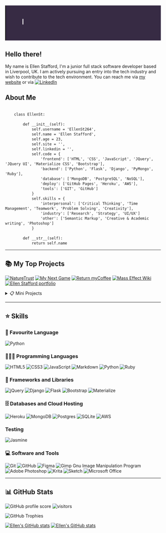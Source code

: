 <!--
**EllenSt264/EllenSt264** is a ✨ _special_ ✨ repository because its `README.md` (this file) appears on your GitHub profile.

Here are some ideas to get you started:

- 🔭 I’m currently working on ...
- 🌱 I’m currently learning ...
- 👯 I’m looking to collaborate on ...
- 🤔 I’m looking for help with ...
- 💬 Ask me about ...
- 📫 How to reach me: ...
- 😄 Pronouns: ...
- ⚡ Fun fact: ...
-->

![Header gif](media/header.gif)

## Hello there!

My name is Ellen Stafford, I'm a junior full stack software developer based in Liverpool, UK. I am actively pursuing an entry into the tech industry and wish to contribute to the tech environment. You can reach me via [my website]() or via [![LinkedIn](https://img.shields.io/badge/linkedin-%230077B5.svg?style=for-the-badge&logo=linkedin&logoColor=white)](https://www.linkedin.com/in/stafford-ellen/)
 

## About Me 

```

    class EllenSt:

        def __init__(self):
            self.username = 'EllenSt264',
            self.name = 'Ellen Stafford',
            self.age = 23,
            self.site = '',
            self.linkedin = '',
            self.code = {
                'frontend': ['HTML', 'CSS', 'JavaScript', 'JQuery', 'JQuery UI', 'Materialize CSS', 'Bootstrap'],
                'backend': ['Python', 'Flask', 'Django', 'PyMongo', 'Ruby'],
                'database': ['MongoDB', 'PostgreSQL', 'NoSQL'],
                'deploy': ['GitHub Pages', 'Heroku', 'AWS'],
                'tools': ['GIT', 'GitHub']
            }
            self.skills = {
                'interpersonal': ['Critical Thinking', 'Time Management', 'Teamwork', 'Problem Solving', 'Creativity'],
                'industry': ['Research', 'Strategy', 'UI/UX']
                'other': ['Semantic Markup', 'Creative & Academic writing', 'Photoshop']
            }

        def __str__(self):
            return self.name

```

-----


## 📚 My Top Projects

<p align="left">
    <a href=""><img src="https://denvercoder1-github-readme-stats.vercel.app/api/pin/?username=EllenSt264&repo=naturetrust&theme=react&bg_color=1F222E&title_color=F85D7F&icon_color=F8D866&hide_border=true&show_icons=false" alt="NatureTrust" width="282p"></a> <a href=""><img src="https://denvercoder1-github-readme-stats.vercel.app/api/pin/?username=EllenSt264&repo=my-next-game&theme=react&bg_color=1F222E&title_color=F85D7F&icon_color=F8D866&hide_border=true&show_icons=false" alt="My Next Game" width="282"></a> <a href=""><img src="https://denvercoder1-github-readme-stats.vercel.app/api/pin/?username=EllenSt264&repo=return-my-coffee&theme=react&bg_color=1F222E&title_color=F85D7F&icon_color=F8D866&hide_border=true&show_icons=false" alt="Return myCoffee" width="282"></a> <a href=""><img src="https://denvercoder1-github-readme-stats.vercel.app/api/pin/?username=EllenSt264&repo=mass-effect-wiki&theme=react&bg_color=1F222E&title_color=F85D7F&icon_color=F8D866&hide_border=true&show_icons=false" alt="Mass Effect Wiki" width="282"></a> <a href=""><img src="https://denvercoder1-github-readme-stats.vercel.app/api/pin/?username=EllenSt264&repo=ellenstafford&theme=react&bg_color=1F222E&title_color=F85D7F&icon_color=F8D866&hide_border=true&show_icons=false" alt="Ellen Stafford portfolio" width="282"></a>
</p>


<details>

<summary> 📋 Mini Projects</summary>

<br>

<p align="left">
    <a href=""><img src="https://denvercoder1-github-readme-stats.vercel.app/api/pin/?username=EllenSt264&repo=sprite-animation&theme=react&bg_color=1F222E&title_color=F85D7F&icon_color=F8D866&hide_border=true&show_icons=false" alt="sprite-animation" width="282p"></a>
    <a href=""><img src="https://denvercoder1-github-readme-stats.vercel.app/api/pin/?username=EllenSt264&repo=flappy-bird&theme=react&bg_color=1F222E&title_color=F85D7F&icon_color=F8D866&hide_border=true&show_icons=false" alt="flappy-bird" width="282p"></a>
    <a href=""><img src="https://denvercoder1-github-readme-stats.vercel.app/api/pin/?username=EllenSt264&repo=javascript-frogger&theme=react&bg_color=1F222E&title_color=F85D7F&icon_color=F8D866&hide_border=true&show_icons=false" alt="javascript-frogger" width="282p"></a>
    <a href=""><img src="https://denvercoder1-github-readme-stats.vercel.app/api/pin/?username=EllenSt264&repo=whack-a-yoda&theme=react&bg_color=1F222E&title_color=F85D7F&icon_color=F8D866&hide_border=true&show_icons=false" alt="whack-a-yoda" width="282p"></a>
    <a href=""><img src="https://denvercoder1-github-readme-stats.vercel.app/api/pin/?username=EllenSt264&repo=memory-game&theme=react&bg_color=1F222E&title_color=F85D7F&icon_color=F8D866&hide_border=true&show_icons=false" alt="memory-game" width="282p"></a>
    <a href=""><img src="https://denvercoder1-github-readme-stats.vercel.app/api/pin/?username=EllenSt264&repo=rock-paper-scissors&theme=react&bg_color=1F222E&title_color=F85D7F&icon_color=F8D866&hide_border=true&show_icons=false" alt="rock-paper-scissors" width="282p"></a>
</p>

</details>

-----


## ⭐️ Skills


### 💜 Favourite Language

![Python](https://img.shields.io/badge/python-3670A0?style=for-the-badge&logo=python&logoColor=ffdd54)


### 👩🏼‍💻 Programming Languages

![HTML5](https://img.shields.io/badge/html5-%23E34F26.svg?style=for-the-badge&logo=html5&logoColor=white) ![CSS3](https://img.shields.io/badge/css3-%231572B6.svg?style=for-the-badge&logo=css3&logoColor=white) ![JavaScript](https://img.shields.io/badge/javascript-%23323330.svg?style=for-the-badge&logo=javascript&logoColor=%23F7DF1E) ![Markdown](https://img.shields.io/badge/markdown-%23000000.svg?style=for-the-badge&logo=markdown&logoColor=white) ![Python](https://img.shields.io/badge/python-3670A0?style=for-the-badge&logo=python&logoColor=ffdd54) ![Ruby](https://img.shields.io/badge/ruby-%23CC342D.svg?style=for-the-badge&logo=ruby&logoColor=white)



### 🧰 Frameworks and Libraries

![jQuery](https://img.shields.io/badge/jquery-%230769AD.svg?style=for-the-badge&logo=jquery&logoColor=white) ![Django](https://img.shields.io/badge/django-%23092E20.svg?style=for-the-badge&logo=django&logoColor=white) ![Flask](https://img.shields.io/badge/flask-%23000.svg?style=for-the-badge&logo=flask&logoColor=white) ![Bootstrap](https://img.shields.io/badge/bootstrap-%23563D7C.svg?style=for-the-badge&logo=bootstrap&logoColor=white) ![Materialize](https://img.shields.io/badge/-Materialize-orange?style=for-the-badge&color=ff69b4)


### 🗄 Databases and Cloud Hosting

![Heroku](https://img.shields.io/badge/heroku-%23430098.svg?style=for-the-badge&logo=heroku&logoColor=white) ![MongoDB](https://img.shields.io/badge/MongoDB-%234ea94b.svg?style=for-the-badge&logo=mongodb&logoColor=white) ![Postgres](https://img.shields.io/badge/postgres-%23316192.svg?style=for-the-badge&logo=postgresql&logoColor=white) ![SQLite](https://img.shields.io/badge/sqlite-%2307405e.svg?style=for-the-badge&logo=sqlite&logoColor=white) ![AWS](https://img.shields.io/badge/AWS-%23FF9900.svg?style=for-the-badge&logo=amazon-aws&logoColor=white) 


### Testing

![Jasmine](https://img.shields.io/badge/-Jasmine-%238A4182?style=for-the-badge&logo=Jasmine&logoColor=white)


### 💻 Software and Tools

![Git](https://img.shields.io/badge/git-%23F05033.svg?style=for-the-badge&logo=git&logoColor=white) ![GitHub](https://img.shields.io/badge/github-%23121011.svg?style=for-the-badge&logo=github&logoColor=white) ![Figma](https://img.shields.io/badge/figma-%23F24E1E.svg?style=for-the-badge&logo=figma&logoColor=white) ![Gimp Gnu Image Manipulation Program](https://img.shields.io/badge/Gimp-657D8B?style=for-the-badge&logo=gimp&logoColor=FFFFFF) ![Adobe Photoshop](https://img.shields.io/badge/adobephotoshop-%2331A8FF.svg?style=for-the-badge&logo=adobephotoshop&logoColor=white) ![Krita](https://img.shields.io/badge/Krita-203759?style=for-the-badge&logo=krita&logoColor=EEF37B) ![Sketch](https://img.shields.io/badge/Sketch-FFB387?style=for-the-badge&logo=sketch&logoColor=black) ![Microsoft Office](https://img.shields.io/badge/Microsoft_Office-D83B01?style=for-the-badge&logo=microsoft-office&logoColor=white)




-----


## 📊 GitHub Stats
    
![GitHub profile score](https://gitwar.herokuapp.com/badge?username=EllenSt264&color=blueviolet&style=for-the-badge&label=GITWAR+SCORE) ![visitors](https://visitor-badge.glitch.me/badge?page_id=EllenSt264.EllenSt264&style=flat-square) 

![GitHub Trophies](https://github-profile-trophy.vercel.app/?username=EllenSt264&row=2&column=3&margin-w=15&margin-h=15&theme=gitdimmed)

[![Ellen's GitHub stats](https://github-readme-stats.vercel.app/api?username=ellenst264&show_icons=true&locale=en)](https://github.com/ellenst264/github-readme-stats) [![Ellen's GitHub stats](https://github-readme-stats.vercel.app/api/top-langs?username=ellenst264&show_icons=true&locale=en&layout=compact)](https://github.com/ellenst264/github-readme-stats)

